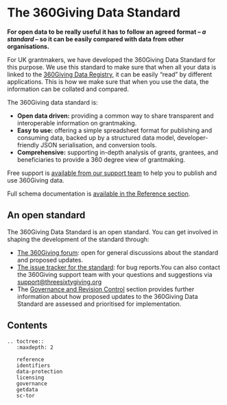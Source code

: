 The 360Giving Data Standard
================================

**For open data to be really useful it has to follow an agreed format – *a standard* – so it can be easily compared with data from other organisations.**

For UK grantmakers, we have developed the 360Giving Data Standard for this purpose. We use this standard to make sure that when all your data is linked to the [360Giving Data Registry](https://data.threesixtygiving.org/), it can be easily “read” by different applications. This is how we make sure that when you use the data, the information can be collated and compared.

The 360Giving data standard is:

* **Open data driven:** providing a common way to share transparent and interoperable information on grantmaking.
* **Easy to use:** offering a simple spreadsheet format for publishing and consuming data, backed up by a structured data model, developer-friendly JSON serialisation, and conversion tools.
* **Comprehensive:** supporting in-depth analysis of grants, grantees, and beneficiaries to provide a 360 degree view of grantmaking.

Free support is <a href="https://www.threesixtygiving.org/contact/" target="_blank"> available from our support team</a> to help you to publish and use 360Giving data.

Full schema documentation is [available in the Reference section](reference).

## An open standard
The 360Giving Data Standard is an open standard. You can get involved in shaping the development of the standard through:
- <a href="https://forum.threesixtygiving.org/" target="_blank">The 360Giving forum</a>: open for general discussions about the standard and proposed updates.
- <a href="https://github.com/ThreeSixtyGiving/standard/issues" target="_blank">The issue tracker for the standard</a>: for bug reports.You can also contact the 360Giving support team with your questions and suggestions via <support@threesixtygiving.org>
- The [Governance and Revision Control](governance) section provides further information about how proposed updates to the 360Giving Data Standard are assessed and prioritised for implementation. 

## Contents

```eval_rst
.. toctree::
   :maxdepth: 2

   reference
   identifiers
   data-protection
   licensing
   governance
   getdata
   sc-tor
```
